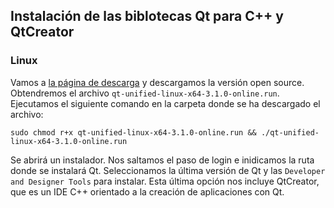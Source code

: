 ## Instalación de las biblotecas Qt para C++ y QtCreator

### Linux
Vamos a [la página de descarga](https://www.qt.io/download) y descargamos la versión open source. Obtendremos el archivo ``qt-unified-linux-x64-3.1.0-online.run``. Ejecutamos el siguiente comando en la carpeta donde se ha descargado el archivo:

```
sudo chmod r+x qt-unified-linux-x64-3.1.0-online.run && ./qt-unified-linux-x64-3.1.0-online.run
```

Se abrirá un instalador. Nos saltamos el paso de login e inidicamos la ruta donde se instalará Qt. Seleccionamos la última versión de Qt y las ``Developer and Designer Tools`` para instalar. Esta última opción nos incluye QtCreator, que es un IDE C++ orientado a la creación de aplicaciones con Qt.
